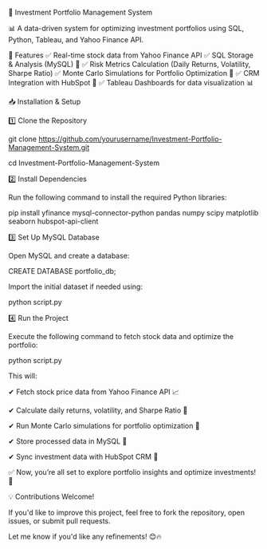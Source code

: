 🚀 Investment Portfolio Management System

📊 A data-driven system for optimizing investment portfolios using SQL, Python, Tableau, and Yahoo Finance API.

📌 Features
✅ Real-time stock data from Yahoo Finance API
✅ SQL Storage & Analysis (MySQL) 💾
✅ Risk Metrics Calculation (Daily Returns, Volatility, Sharpe Ratio)
✅ Monte Carlo Simulations for Portfolio Optimization 🎯
✅ CRM Integration with HubSpot 🤖
✅ Tableau Dashboards for data visualization 📊

📥 Installation & Setup

1️⃣ Clone the Repository

git clone https://github.com/yourusername/Investment-Portfolio-Management-System.git

cd Investment-Portfolio-Management-System

2️⃣ Install Dependencies

Run the following command to install the required Python libraries:

pip install yfinance mysql-connector-python pandas numpy scipy matplotlib seaborn hubspot-api-client

3️⃣ Set Up MySQL Database

Open MySQL and create a database:

CREATE DATABASE portfolio_db;

Import the initial dataset if needed using:

python script.py

4️⃣ Run the Project

Execute the following command to fetch stock data and optimize the portfolio:

python script.py

This will:

✔ Fetch stock price data from Yahoo Finance API 📈

✔ Calculate daily returns, volatility, and Sharpe Ratio 🏦

✔ Run Monte Carlo simulations for portfolio optimization 🎯

✔ Store processed data in MySQL 💾

✔ Sync investment data with HubSpot CRM 🤖

✅ Now, you’re all set to explore portfolio insights and optimize investments! 🚀

💡 Contributions Welcome!

If you'd like to improve this project, feel free to fork the repository, open issues, or submit pull requests.

Let me know if you'd like any refinements! 😊🔥
